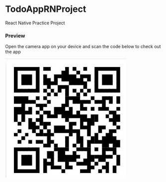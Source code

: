 # TodoAppRNProject

React Native Practice Project

### Preview

Open the camera app on your device and scan the code below to check out the app

![Scan this QR Code](https://github.com/immanu10/todoappRNProject/blob/main/assets/todoAppQRCode.jpg?raw=true "Scan this QR Code")


